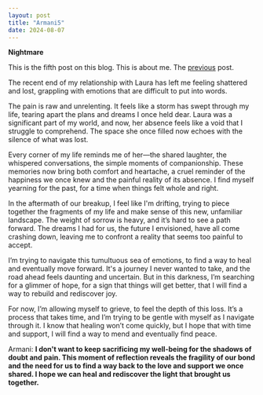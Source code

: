 ```yaml
---
layout: post
title: "Armani5"
date: 2024-08-07
---
```

**Nightmare**

This is the fifth post on this blog. This is about me. The [previous](https://armanbehnam.github.io/blog/2023/08/04/Armani4) post.

The recent end of my relationship with Laura has left me feeling shattered and lost, grappling with emotions that are difficult to put into words.

The pain is raw and unrelenting. It feels like a storm has swept through my life, tearing apart the plans and dreams I once held dear. Laura was a significant part of my world, and now, her absence feels like a void that I struggle to comprehend. The space she once filled now echoes with the silence of what was lost.

Every corner of my life reminds me of her—the shared laughter, the whispered conversations, the simple moments of companionship. These memories now bring both comfort and heartache, a cruel reminder of the happiness we once knew and the painful reality of its absence. I find myself yearning for the past, for a time when things felt whole and right.

In the aftermath of our breakup, I feel like I'm drifting, trying to piece together the fragments of my life and make sense of this new, unfamiliar landscape. The weight of sorrow is heavy, and it’s hard to see a path forward. The dreams I had for us, the future I envisioned, have all come crashing down, leaving me to confront a reality that seems too painful to accept.

I’m trying to navigate this tumultuous sea of emotions, to find a way to heal and eventually move forward. It's a journey I never wanted to take, and the road ahead feels daunting and uncertain. But in this darkness, I’m searching for a glimmer of hope, for a sign that things will get better, that I will find a way to rebuild and rediscover joy.

For now, I’m allowing myself to grieve, to feel the depth of this loss. It’s a process that takes time, and I’m trying to be gentle with myself as I navigate through it. I know that healing won’t come quickly, but I hope that with time and support, I will find a way to mend and eventually find peace.

Armani: **I don't want to keep sacrificing my well-being for the shadows of doubt and pain. This moment of reflection reveals the fragility of our bond and the need for us to find a way back to the love and support we once shared. I hope we can heal and rediscover the light that brought us together.**
